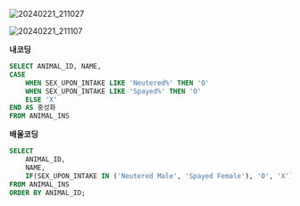 ![20240221_211027](https://github.com/junhosong0/MySQL/assets/117610783/44c77704-b4cd-46ee-a8c3-8d5cfa0141d6)

![20240221_211107](https://github.com/junhosong0/MySQL/assets/117610783/3021f822-defe-4f13-aaa4-0bf2e3be3e1f)


**내코딩**

```SQL
SELECT ANIMAL_ID, NAME, 
CASE
    WHEN SEX_UPON_INTAKE LIKE 'Neutered%' THEN 'O'
    WHEN SEX_UPON_INTAKE LIKE 'Spayed%' THEN 'O'
    ELSE 'X'
END AS 중성화
FROM ANIMAL_INS
```


**배울코딩**

```SQL
SELECT
    ANIMAL_ID,
    NAME,
    IF(SEX_UPON_INTAKE IN ('Neutered Male', 'Spayed Female'), 'O', 'X') AS '중성화'
FROM ANIMAL_INS
ORDER BY ANIMAL_ID;
```
